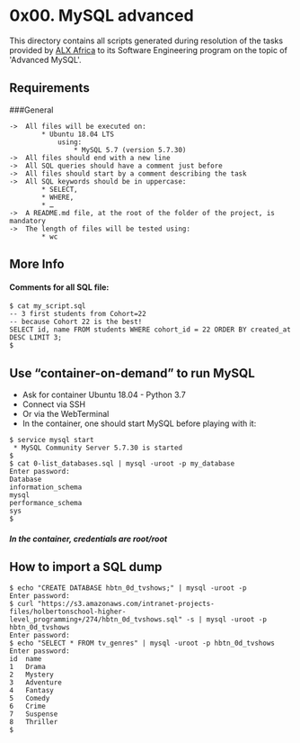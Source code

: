 # 0x00. MySQL advanced

This directory contains all scripts generated during resolution of the tasks provided by [ALX Africa](https://www.alxafrica.com) to its Software Engineering program on the topic of 'Advanced MySQL'.

## Requirements
###General

	->	All files will be executed on:
			* Ubuntu 18.04 LTS
				using:
					* MySQL 5.7 (version 5.7.30)
	->	All files should end with a new line
	->	All SQL queries should have a comment just before
	->	All files should start by a comment describing the task
	->	All SQL keywords should be in uppercase:
			* SELECT,
			* WHERE,
			* …
	->	A README.md file, at the root of the folder of the project, is mandatory
	->	The length of files will be tested using:
			* wc

## More Info
#### Comments for all SQL file:
```
$ cat my_script.sql
-- 3 first students from Cohort=22
-- because Cohort 22 is the best!
SELECT id, name FROM students WHERE cohort_id = 22 ORDER BY created_at DESC LIMIT 3;
$
```

## Use “container-on-demand” to run MySQL
* Ask for container Ubuntu 18.04 - Python 3.7
* Connect via SSH
* Or via the WebTerminal
* In the container, one should start MySQL before playing with it:
```
$ service mysql start
 * MySQL Community Server 5.7.30 is started
$
$ cat 0-list_databases.sql | mysql -uroot -p my_database
Enter password: 
Database
information_schema
mysql
performance_schema
sys
$
```
##### In the container, credentials are root/root

## How to import a SQL dump
```
$ echo "CREATE DATABASE hbtn_0d_tvshows;" | mysql -uroot -p
Enter password: 
$ curl "https://s3.amazonaws.com/intranet-projects-files/holbertonschool-higher-level_programming+/274/hbtn_0d_tvshows.sql" -s | mysql -uroot -p hbtn_0d_tvshows
Enter password: 
$ echo "SELECT * FROM tv_genres" | mysql -uroot -p hbtn_0d_tvshows
Enter password: 
id  name
1   Drama
2   Mystery
3   Adventure
4   Fantasy
5   Comedy
6   Crime
7   Suspense
8   Thriller
$
```
